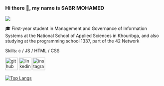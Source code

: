### Hi there 👋, my name is SABR MOHAMED
![](https://media.licdn.com/dms/image/v2/D4E16AQEPzGg9neeeaw/profile-displaybackgroundimage-shrink_350_1400/profile-displaybackgroundimage-shrink_350_1400/0/1726335437828?e=1740614400&v=beta&t=Almwlizjn7zNnepqcLp3ORpO3LupIep72m514xNZrWw)

🎓 First-year student in Management and Governance of Information Systems at the National School of Applied Sciences in Khouribga, and also studying at the programming school 1337, part of the 42 Network

Skills: c / JS / HTML / CSS



[<img src='https://cdn.jsdelivr.net/npm/simple-icons@3.0.1/icons/github.svg' alt='github' height='40'>](https://github.com/https://github.com/msabr)  [<img src='https://cdn.jsdelivr.net/npm/simple-icons@3.0.1/icons/linkedin.svg' alt='linkedin' height='40'>](https://www.linkedin.com/in/https://www.linkedin.com/in/sabr-mohamed//)  [<img src='https://cdn.jsdelivr.net/npm/simple-icons@3.0.1/icons/instagram.svg' alt='instagram' height='40'>](https://www.instagram.com/https://www.instagram.com/mohamed_._sabir//)  

[![Top Langs](https://github-readme-stats.vercel.app/api/top-langs/?username=https://github.com/msabr)](https://github.com/anuraghazra/github-readme-stats)


